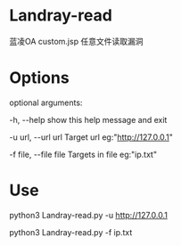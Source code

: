 # Landray-read
蓝凌OA custom.jsp 任意文件读取漏洞

# Options

optional arguments:

  -h, --help            show this help message and exit
  
  -u url, --url url     Target url eg:"http://127.0.0.1"
  
  -f file, --file file  Targets in file eg:"ip.txt"
  
# Use

python3 Landray-read.py -u http://127.0.0.1

python3 Landray-read.py -f ip.txt



